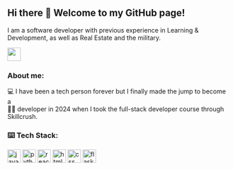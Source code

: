 ## Hi there 👋 Welcome to my GitHub page!

I am a software developer with previous experience in Learning & Development, as well as Real Estate and the military.

<a href="https://www.linkedin.com/in/bryanhoyem" target="blank"><img align="center" src="https://github.com/user-attachments/assets/3c11c1f6-ee23-40ec-840c-8754e5d041e0" height="30" /></a>

### About me:

💻 I have been a tech person forever but I finally made the jump to become a <br>
👨‍💻 developer in 2024 when I took the full-stack developer course through Skillcrush.

### ⌨️ Tech Stack:

<img align="center" src="https://github.com/user-attachments/assets/bb04892b-7b0d-4b2e-afdd-96f89f5900b4" height=30 alt="javascript" />
<img align="center" src="https://github.com/user-attachments/assets/98f71790-22ff-431a-9a4a-b2a0fc3e2511" height=30 alt="python programming language" />
<img align="center" src="https://github.com/user-attachments/assets/3cfae524-a2fb-4d88-91de-faac75cf8a6b" height = 30 alt="react.js" />
<img align="center" src="https://github.com/user-attachments/assets/bc7b2697-4ab7-43bf-991a-84953841fc33" height = 30 alt="html 5" />
<img align="center" src="https://github.com/user-attachments/assets/aaf67553-5b13-4dfd-9d7f-b71f9a7c49d3" height = 30 alt="css" />
<img align="center" src="https://github.com/user-attachments/assets/4f215255-04bf-4c55-9c2b-ad6ab730f8cd" height = 30 alt="flask"/>




<!--
**bhoyem/bhoyem** is a ✨ _special_ ✨ repository because its `README.md` (this file) appears on your GitHub profile.

Here are some ideas to get you started:

- 🔭 I’m currently working on ...
- 🌱 I’m currently learning ...
- 👯 I’m looking to collaborate on ...
- 🤔 I’m looking for help with ...
- 💬 Ask me about ...
- 📫 How to reach me: ...
- 😄 Pronouns: ...
- ⚡ Fun fact: ...
-->
